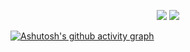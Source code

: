 <p align = "center">
  <img src = "https://github-readme-stats.vercel.app/api?username=PiotrBlachnio&show_icons=true&theme=dracula&line_height=27&count_private=true&include_all_commits=true&hide=stars">
  <img src = "https://github-readme-stats.vercel.app/api/top-langs/?username=PiotrBlachnio&hide=vue,css,html,scss&theme=dracula">
  
  [![Ashutosh's github activity graph](https://activity-graph.herokuapp.com/graph?username=PiotrBlachnio&theme=rogue&area=true)](https://github.com/ashutosh00710/github-readme-activity-graph)
</p>
